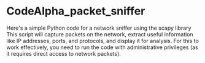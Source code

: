# CodeAlpha_packet_sniffer
Here's a simple Python code for a network sniffer using the scapy library
This script will capture packets on the network, extract useful information like IP addresses, ports, and protocols, and display it for analysis. For this to work effectively, you need to run the code with administrative privileges (as it requires direct access to network packets).
